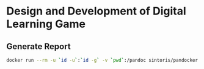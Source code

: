 # Design and Development of Digital Learning Game

## Generate Report
```bash
docker run --rm -u `id -u`:`id -g` -v `pwd`:/pandoc sintoris/pandocker:twemoji -d pdf.yaml -N -M link-citations=true --citeproc
```